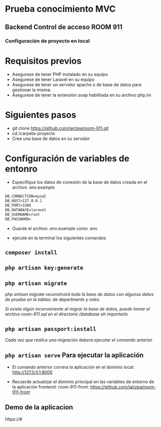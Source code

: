 # Prueba conocimiento MVC

## Backend Control de acceso ROOM 911

### Configuración de proyecto en local

# Requisitos previos

-   Asegurese de tener PHP instalado en su equipo
-   Asegurese de tener Laravel en su equipo
-   Asegurese de tener un servidor apache o de base de datos para gestionar la misma.
-   Asegurese de tener la extensión soap habilitada en su archivo php.ini

# Siguientes pasos

-   git clone https://github.com/jairzea/room-911.git
-   cd /carpeta-proyecto
-   Cree una base de datos en su servidor

# Configuración de variables de entonro

-   Especifique los datos de conexión de la base de datos creada en el archivo .env.example

```HTML
DB_CONNECTION=mysql
DB_HOST=127.0.0.1
DB_PORT=3306
DB_DATABASE=laravel
DB_USERNAME=root
DB_PASSWORD=
```

-   Guarde el archivo .env.example como .env

-   ejecute en la terminal los siguientes comandos

## `composer install`

## `php artisan key:generate`

## `php artisan migrate`

_php artisan migrate reconstruirá toda la base de datos con algunos datos de prueba en la tablas: de departments y roles._

_Si existe algún inconveniente al migrar la base de datos, puede tomar el archivo room-911.sql en el directorio /database eh importarlo_

## `php artisan passport:install`

_Cada vez que realice una migración debera ejecutar el comando anterior_

## `php artisan serve` Para ejecutar la aplicación

-   El comando anterior correra la aplicación en el dominio local: http://127.0.0.1:8000

-   Recuerde actualizar el dominio principal en las variables de entorno de la aplicación frontend: room-911-front: https://github.com/jairzea/room-911-front

## Demo de la aplicacion

https://#
